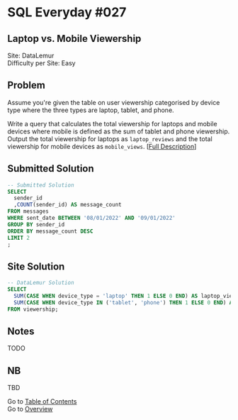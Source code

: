 # SQL Everyday \#027

## Laptop vs. Mobile Viewership

Site: DataLemur\
Difficulty per Site: Easy

## Problem

Assume you're given the table on user viewership categorised by device type where the three types are laptop, tablet, and phone.

Write a query that calculates the total viewership for laptops and mobile devices where mobile is defined as the sum of tablet and phone viewership. Output the total viewership for laptops as `laptop_reviews` and the total viewership for mobile devices as `mobile_views`. [[Full Description](https://datalemur.com/questions/laptop-mobile-viewership)]

## Submitted Solution

```sql
-- Submitted Solution
SELECT 
  sender_id
  ,COUNT(sender_id) AS message_count
FROM messages
WHERE sent_date BETWEEN '08/01/2022' AND '09/01/2022'
GROUP BY sender_id
ORDER BY message_count DESC
LIMIT 2
;
```

## Site Solution

```sql
-- DataLemur Solution 
SELECT 
  SUM(CASE WHEN device_type = 'laptop' THEN 1 ELSE 0 END) AS laptop_views, 
  SUM(CASE WHEN device_type IN ('tablet', 'phone') THEN 1 ELSE 0 END) AS mobile_views 
FROM viewership;
```

## Notes

TODO

## NB

TBD

Go to [Table of Contents](/README.md#contents)\
Go to [Overview](/README.md)
